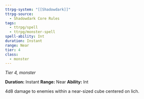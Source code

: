 ```yaml
---
ttrpg-system: "[[Shadowdark]]"
ttrpg-source:
  - Shadowdark Core Rules
tags:
  - ttrpg/spell
  - ttrpg/monster-spell
spell-ability: Int
duration: Instant
range: Near
tier: 4
class:
  - monster
---
```

*Tier 4, monster*

**Duration:** Instant
**Range:** Near
**Ability:** Int

4d8 damage to enemies within a near-sized cube centered on lich.
